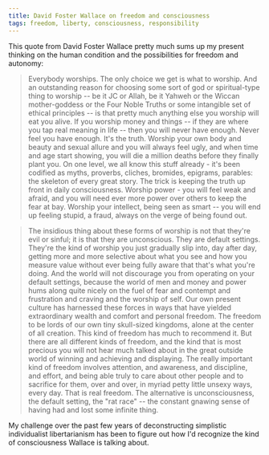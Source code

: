 ```yaml
---
title: David Foster Wallace on freedom and consciousness
tags: freedom, liberty, consciousness, responsibility
---
```


This quote from David Foster Wallace pretty much sums up my present thinking on the human condition and the possibilities for freedom and autonomy:
>Everybody worships. The only choice we get is what to worship. And an outstanding reason for choosing some sort of god or spiritual-type thing to worship -- be it JC or Allah, be it Yahweh or the Wiccan mother-goddess or the Four Noble Truths or some intangible set of ethical principles -- is that pretty much anything else you worship will eat you alive. If you worship money and things -- if they are where you tap real meaning in life -- then you will never have enough. Never feel you have enough. It's the truth. Worship your own body and beauty and sexual allure and you will always feel ugly, and when time and age start showing, you will die a million deaths before they finally plant you. On one level, we all know this stuff already - it's been codified as myths, proverbs, cliches, bromides, epigrams, parables: the skeleton of every great story. The trick is keeping the truth up front in daily consciousness. Worship power - you will feel weak and afraid, and you will need ever more power over others to keep the fear at bay. Worship your intellect, being seen as smart -- you will end up feeling stupid, a fraud, always on the verge of being found out.

>The insidious thing about these forms of worship is not that they're evil or sinful; it is that they are unconscious. They are default settings. They're the kind of worship you just gradually slip into, day after day, getting more and more selective about what you see and how you measure value without ever being fully aware that that's what you're doing. And the world will not discourage you from operating on your default settings, because the world of men and money and power hums along quite nicely on the fuel of fear and contempt and frustration and craving and the worship of self. Our own present culture has harnessed these forces in ways that have yielded extraordinary wealth and comfort and personal freedom. The freedom to be lords of our own tiny skull-sized kingdoms, alone at the center of all creation. This kind of freedom has much to recommend it. But there are all different kinds of freedom, and the kind that is most precious you will not hear much talked about in the great outside world of winning and achieving and displaying. The really important kind of freedom involves attention, and awareness, and discipline, and effort, and being able truly to care about other people and to sacrifice for them, over and over, in myriad petty little unsexy ways, every day. That is real freedom. The alternative is unconsciousness, the default setting, the "rat race" -- the constant gnawing sense of having had and lost some infinite thing.

My challenge over the past few years of deconstructing simplistic individualist libertarianism has been to figure out how I'd recognize the kind of consciousness Wallace is talking about.
